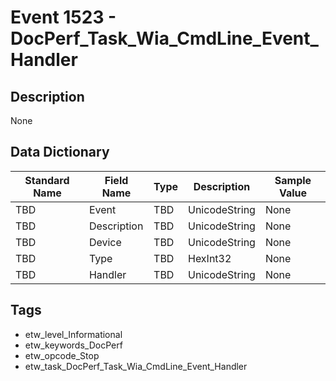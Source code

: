 # Event 1523 - DocPerf_Task_Wia_CmdLine_Event_Handler

## Description
None

## Data Dictionary
|Standard Name|Field Name|Type|Description|Sample Value|
|---|---|---|---|---|
|TBD|Event|TBD|UnicodeString|None|None|
|TBD|Description|TBD|UnicodeString|None|None|
|TBD|Device|TBD|UnicodeString|None|None|
|TBD|Type|TBD|HexInt32|None|None|
|TBD|Handler|TBD|UnicodeString|None|None|

## Tags
* etw_level_Informational
* etw_keywords_DocPerf
* etw_opcode_Stop
* etw_task_DocPerf_Task_Wia_CmdLine_Event_Handler